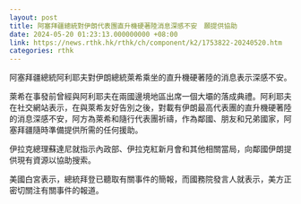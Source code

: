 ```yaml
---
layout: post
title: 阿塞拜疆總統對伊朗代表團直升機硬著陸消息深感不安　願提供協助
date: 2024-05-20 01:23:13.000000000 +08:00
link: https://news.rthk.hk/rthk/ch/component/k2/1753822-20240520.htm
categories: rthk
---
```


阿塞拜疆總統阿利耶夫對伊朗總統萊希乘坐的直升機硬著陸的消息表示深感不安。

萊希在事發前曾經與阿利耶夫在兩國邊境地區出席一個大壩的落成典禮。阿利耶夫在社交網站表示，在與萊希友好告別之後，對載有伊朗最高代表團的直升機硬著陸的消息深感不安，阿方為萊希和隨行代表團祈禱，作為鄰國、朋友和兄弟國家，阿塞拜疆隨時準備提供所需的任何援助。

伊拉克總理蘇達尼就指示內政部、伊拉克紅新月會和其他相關當局，向鄰國伊朗提供現有資源以協助搜索。

美國白宮表示，總統拜登已聽取有關事件的簡報，而國務院發言人就表示，美方正密切關注有關事件的報道。
